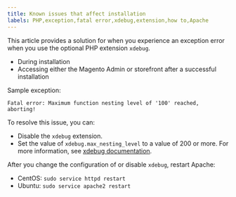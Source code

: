 ```yaml
---
title: Known issues that affect installation
labels: PHP,exception,fatal error,xdebug,extension,how to,Apache
---
```


This article provides a solution for when you experience an exception error when you use the optional PHP extension `` xdebug ``.

* During installation
* Accessing either the Magento Admin or storefront after a successful installation

Sample exception:

<pre><code class="language-php">Fatal error: Maximum function nesting level of '100' reached, aborting!</code></pre>

To resolve this issue, you can:

* Disable the `` xdebug `` extension.
* Set the value of `` xdebug.max_nesting_level `` to a value of 200 or more. For more information, see [xdebug documentation](http://xdebug.org/docs/basic#max_nesting_level).

After you change the configuration of or disable `` xdebug ``, restart Apache:

* CentOS: `` sudo service httpd restart ``
* Ubuntu: `` sudo service apache2 restart ``